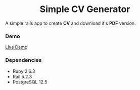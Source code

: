 <h1 align="center">
  Simple CV Generator
</h1>

A simple rails app to create <b>CV</b> and download it's <b>PDF</b> version.
### Demo

[Live Demo](https://simple-cv-generator.herokuapp.com/)

### Dependencies
- Ruby 2.6.3
- Rail 5.2.3
- PostgreSQL 12.5
